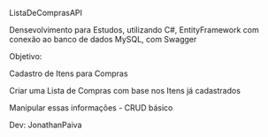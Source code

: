 ListaDeComprasAPI

Densevolvimento para Estudos, utilizando C#, EntityFramework com conexão ao banco de dados MySQL, com Swagger

Objetivo:

Cadastro de Itens para Compras

Criar uma Lista de Compras com base nos Itens já cadastrados

Manipular essas informações - CRUD básico

Dev: JonathanPaiva